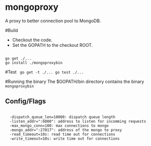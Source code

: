 mongoproxy
==========

A proxy to better connection pool to MongoDB.

#Build
* Checkout the code.
* Set the GOPATH to the checkout ROOT.
<code>
go get ./...
go install ./mongoproxybin
</code>

#Test
<code>
go get -t ./...
go test ./...
</code>

#Running the binary
The $GOPATH/bin directory contains the binary
<code>
mongoproxybin 
</code>
## Config/Flags 
<code>
  -dispatch_queue_len=10000: dispatch queue length
  -listen_addr=":6000": address to listen for incomming requests
  -max_mongo_conn=100: max connections to mongo
  -mongo_addr=":27017": address of the mongo to proxy
  -read_timeout=10s: read time out for connections
  -write_timeout=10s: write time out for connections
</code>
